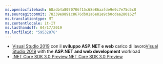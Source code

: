 ```yaml
---
ms.openlocfilehash: 68adb4a8070706f15c68e86aafde9e0c7e75d5c0
ms.sourcegitcommit: 78339e9891c8676db01a6e81e9cb0cdaa280162f
ms.translationtype: MT
ms.contentlocale: it-IT
ms.lasthandoff: 04/17/2019
ms.locfileid: "59532878"
---
```

* <span data-ttu-id="aa699-101">[Visual Studio 2019](https://visualstudio.microsoft.com/vs/) con il **sviluppo ASP.NET e web** carico di lavoro</span><span class="sxs-lookup"><span data-stu-id="aa699-101">[Visual Studio 2019](https://visualstudio.microsoft.com/vs/) with the **ASP.NET and web development** workload</span></span>
* [<span data-ttu-id="aa699-102">.NET Core SDK 3.0 Preview</span><span class="sxs-lookup"><span data-stu-id="aa699-102">.NET Core SDK 3.0 Preview</span></span>](https://dotnet.microsoft.com/download/dotnet-core/3.0)
